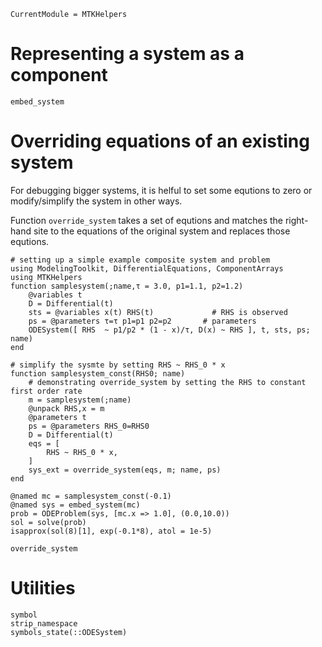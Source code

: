 ```@meta
CurrentModule = MTKHelpers
```

# Representing a system as a component

```@docs
embed_system
```

# Overriding equations of an existing system

For debugging bigger systems, it is helful to set some equtions
to zero or modify/simplify the system in other ways.

Function `override_system` takes a set of equtions and matches the
right-hand site to the equations of the original system and replaces
those equtions.

```@example doc
# setting up a simple example composite system and problem
using ModelingToolkit, DifferentialEquations, ComponentArrays
using MTKHelpers
function samplesystem(;name,τ = 3.0, p1=1.1, p2=1.2) 
    @variables t 
    D = Differential(t) 
    sts = @variables x(t) RHS(t)             # RHS is observed
    ps = @parameters τ=τ p1=p1 p2=p2       # parameters
    ODESystem([ RHS  ~ p1/p2 * (1 - x)/τ, D(x) ~ RHS ], t, sts, ps; name)
end                     

# simplify the sysmte by setting RHS ~ RHS_0 * x
function samplesystem_const(RHS0; name) 
    # demonstrating override_system by setting the RHS to constant first order rate
    m = samplesystem(;name)
    @unpack RHS,x = m
    @parameters t 
    ps = @parameters RHS_0=RHS0
    D = Differential(t)
    eqs = [
        RHS ~ RHS_0 * x,
    ]
    sys_ext = override_system(eqs, m; name, ps) 
end  

@named mc = samplesystem_const(-0.1)
@named sys = embed_system(mc)
prob = ODEProblem(sys, [mc.x => 1.0], (0.0,10.0))
sol = solve(prob)
isapprox(sol(8)[1], exp(-0.1*8), atol = 1e-5)
```

```@docs
override_system
```

# Utilities
```@docs
symbol
strip_namespace
symbols_state(::ODESystem)
```


